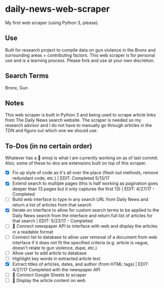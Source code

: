# daily-news-web-scraper
My first web scraper (using Python 3, please). 

## Use

Built for research project to compile data on gun violence in the Bronx and surrounding areas + contributing factors. This web scraper is for personal use and is a learning process. Please fork and use at your own discretion.

## Search Terms
Bronx, Gun

## Notes

This web scraper is built in Python 3 and being used to scrape article links from The Daily News search website. The scraper is needed so my research advisor and I do not have to manually go through articles in the TDN and figure out which one we should use.

## To-Dos (in no certain order)

Whatever has a :construction: emoji is what I am currently working on as of last commit. Also, some of these to-dos are extensions built on top of this scraper.

- [X] Fix up style of code as it's all over the place (flesh out methods, remove redundant code, etc.) | EDIT: Completed 5/13/17
- [X] Extend search to multiple pages (this is half working as pagination goes deeper than 13 pages but it only captures the first 13) |
EDIT: 4/27/17 - Completed
- [ ] Build web interface to type in any search URL from Daily News and return a list of articles from that search
- [X] Iterate on interface to allow for custom search terms to be applied to the Daily News search from the interface and return full list of articles for that search | EDIT: 5/23/17 - Completed
- [ ] :construction: Connect newspaper API to interface with web and display the articles in a readable format
- [ ] Connect list to database to allow user removal of a document from web interface if it does not fit the specified criteria (e.g. article is vague, doesn't relate to gun violence, dupe, etc.)
- [ ] Allow user to add article to database
- [ ] Highlight key words in extracted article text
- [X] Extract titles of articles, dates, and author (from HTML tags) | EDIT: 4/27/17 Completed with the newspaper API
- [ ] :construction: Connect Google Sheets to scraper
- [ ] :construction: Display the article content on web
